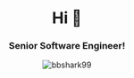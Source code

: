 <h1 align="center">Hi 👋</h1>
<h3 align="center">Senior Software Engineer!</h3>



<p align="center"><img src="https://github-readme-stats.vercel.app/api/top-langs/?username=bbshark99&layout=compact" alt="bbshark99" /></p>

[GitHub Profile Views Counter]: https://github.com/antonkomarev/github-profile-views-counter
